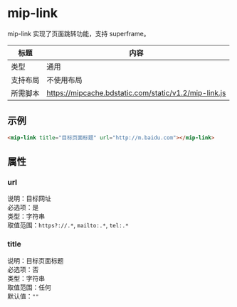 # mip-link

mip-link 实现了页面跳转功能，支持 superframe。

标题|内容
----|----
类型|通用
支持布局|不使用布局
所需脚本|https://mipcache.bdstatic.com/static/v1.2/mip-link.js

## 示例

```html
<mip-link title="目标页面标题" url="http://m.baidu.com"></mip-link>
```

## 属性

### url

说明：目标网址  
必选项：是  
类型：字符串  
取值范围：`https?://.*`, `mailto:.*`, `tel:.*`

### title

说明：目标页面标题  
必选项：否  
类型：字符串  
取值范围：任何  
默认值：`""`

